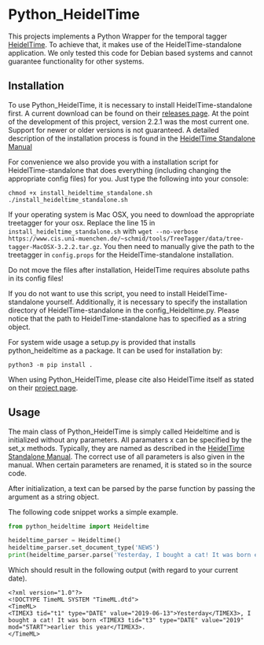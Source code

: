 # Python_HeidelTime
This projects implements a Python Wrapper for the temporal tagger [HeidelTime](https://github.com/HeidelTime/heideltime). To achieve that, it makes use of the HeidelTime-standalone application. We only tested this code for Debian based systems and cannot guarantee functionality for other systems.

## Installation
To use Python_HeidelTime, it is necessary to install HeidelTime-standalone first. A current download can be found on their [releases page](https://github.com/HeidelTime/heideltime/releases). At the point of the development of this project, version 2.2.1 was the most current one. Support for newer or older versions is not guaranteed. A detailed description of the installation process is found in the [HeidelTime Standalone Manual](https://gate.ac.uk/gate/plugins/Tagger_GATE-Time/doc/HeidelTime-Standalone-Manual.pdf)

For convenience we also provide you with a installation script for HeidelTime-standalone that does everything (including changing the appropriate config files) for you. Just type the following into your console:
```
chmod +x install_heideltime_standalone.sh
./install_heideltime_standalone.sh
```
If your operating system is Mac OSX, you need to download the appropriate treetagger for your osx. Replace the line 15 in ```install_heideltime_standalone.sh``` with ```wget --no-verbose https://www.cis.uni-muenchen.de/~schmid/tools/TreeTagger/data/tree-tagger-MacOSX-3.2.2.tar.gz```. You then need to manually give the path to the treetagger in ```config.props``` for the HeidelTime-standalone installation. 

Do not move the files after installation, HeidelTime requires absolute paths in its config files!

If you do not want to use this script, you need to install HeidelTime-standalone yourself. Additionally, it is necessary to specify the installation directory of HeidelTime-standalone in the config_Heideltime.py. Please notice that the path to HeidelTime-standalone has to specified as a string object.

For system wide usage a setup.py is provided that installs python_heideltime as a package. It can be used for installation by:
```
python3 -m pip install .
```

When using Python_HeidelTime, please cite also HeidelTime itself as stated on their [project page](https://github.com/HeidelTime/heideltime).

## Usage
The main class of Python_HeidelTime is simply called Heideltime and is initialized without any parameters.
All paramaters x can be specified by the set_x methods. Typically, they are named as described in the [HeidelTime Standalone Manual](https://gate.ac.uk/gate/plugins/Tagger_GATE-Time/doc/HeidelTime-Standalone-Manual.pdf). The correct use of all parameters is also given in the manual. When certain parameters are renamed, it is stated so in the source code.

After initialization, a text can be parsed by the parse function by passing the argument as a string object.

The following code snippet works a simple example.

```python
from python_heideltime import Heideltime

heideltime_parser = Heideltime()
heideltime_parser.set_document_type('NEWS')
print(heideltime_parser.parse('Yesterday, I bought a cat! It was born earlier this year.'))
```

Which should result in the following output (with regard to your current date).

```
<?xml version="1.0"?>
<!DOCTYPE TimeML SYSTEM "TimeML.dtd">
<TimeML>
<TIMEX3 tid="t1" type="DATE" value="2019-06-13">Yesterday</TIMEX3>, I bought a cat! It was born <TIMEX3 tid="t3" type="DATE" value="2019" mod="START">earlier this year</TIMEX3>.
</TimeML>
```
